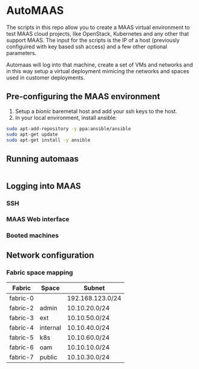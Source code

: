 # AutoMAAS

The scripts in this repo allow you to create a MAAS virtual environment to test
MAAS cloud projects, like OpenStack, Kubernetes and any other that support MAAS.
The input for the scripts is the IP of a host (previously configuired with key
based ssh access) and a few other optional parameters.

Automaas will log into that machine, create a set of VMs and networks and in
this way setup a virtual deployment mimicing the networks and spaces used in
customer deployments.

## Pre-configuring the MAAS environment

1. Setup a *bionic* baremetal host and add your ssh keys to the host.
2. In your local environment, install ansible:

```sh
sudo apt-add-repository -y ppa:ansible/ansible
sudo apt-get update
sudo apt-get install -y ansible
```



## Running automaas

```sh

```


## Logging into MAAS

### SSH

### MAAS Web interface

### Booted machines

## Network configuration



### Fabric space mapping

| Fabric  |   Space   |    Subnet        |
|---------|-----------|------------------|
|fabric-0 |           | 192.168.123.0/24 |             |
|fabric-2 | admin     | 10.10.20.0/24    |
|fabric-3 | ext       | 10.10.50.0/24    |
|fabric-4 | internal  | 10.10.40.0/24    |
|fabric-5 | k8s       | 10.10.60.0/24    |
|fabric-6 | oam       | 10.10.10.0/24    |
|fabric-7 | public    | 10.10.30.0/24    |